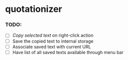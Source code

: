 # quotationizer

### TODO: 
- [ ] *Copy selected text* on right-click action 
- [ ] Save the copied text to internal storage
- [ ] Associate saved text with current URL
- [ ] Have list of all saved texts available through menu bar 
